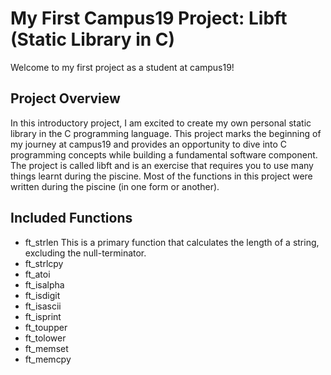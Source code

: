 # My First Campus19 Project: Libft (Static Library in C)

Welcome to my first project as a student at campus19!

## Project Overview

In this introductory project, I am excited to create my own personal static library in the C programming language. This project marks the beginning of my journey at campus19 and provides an opportunity to dive into C programming concepts while building a fundamental software component.<br>
The project is called libft and is an exercise that requires you to use many things learnt during the piscine. Most of the functions in this project were written during the piscine (in one form or another).

## Included Functions
* ft_strlen
  This is a primary function that calculates the length of a string, excluding the null-terminator.
* ft_strlcpy
* ft_atoi
* ft_isalpha
* ft_isdigit
* ft_isascii
* ft_isprint
* ft_toupper
* ft_tolower
* ft_memset
* ft_memcpy
